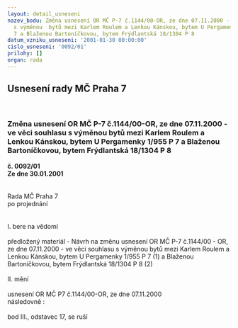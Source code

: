 ```yaml
---
layout: detail_usneseni
nazev_bodu: Změna usnesení OR MČ P-7 č.1144/00-OR, ze dne 07.11.2000 - ve věci souhlasu
  s výměnou  bytů mezi Karlem Roulem a Lenkou Kánskou, bytem U Pergamenky 1/955 P
  7 a Blaženou Bartoníčkovou, bytem Frýdlantská 18/1304 P 8
datum_vzniku_usneseni: '2001-01-30 00:00:00'
cislo_usneseni: '0092/01'
prilohy: []
organ: rada
---
```

<div id="ucUsn_pList" class="usn">
	<span><h2>Usnesení rady MČ Praha 7 </h2>
<br></span><div class="standBody">
<span><h3>Změna usnesení OR MČ P-7 č.1144/00-OR, ze dne 07.11.2000 - ve věci souhlasu s výměnou  bytů mezi Karlem Roulem a Lenkou Kánskou, bytem U Pergamenky 1/955 P 7 a Blaženou Bartoníčkovou, bytem Frýdlantská 18/1304 P 8</h3></span><div class="center">
		<strong>č. 0092/01</strong><br>
	</div>
<div class="center">
		<strong>Ze dne 30.01.2001</strong><br><br>
	</div>
<br>Rada MČ Praha 7<br>po projednání<br><br><br>I.	bere na vědomí<br><br> předložený materiál - Návrh na změnu usnesení  OR MČ P-7 č.1144/00 - OR, ze dne 07.11.2000 - ve věci souhlasu s výměnou bytů mezi Karlem Roulem a Lenkou Kánskou, bytem U Pergamenky 1/955 P 7  (1) a Blaženou Bartoníčkovou, bytem Frýdlantská 18/1304 P 8  (2)<br><br>II.	mění <br><br>usnesení OR MČ P7 č.1144/00-OR, ze dne 07.11.2000<br>následovně :<br><br>bod III., odstavec 17, se ruší<br><br><br><br> <br> <br>
</div>
</div>